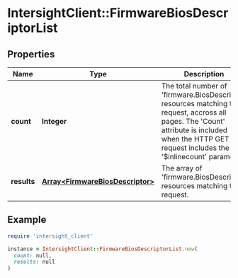 # IntersightClient::FirmwareBiosDescriptorList

## Properties

| Name | Type | Description | Notes |
| ---- | ---- | ----------- | ----- |
| **count** | **Integer** | The total number of &#39;firmware.BiosDescriptor&#39; resources matching the request, accross all pages. The &#39;Count&#39; attribute is included when the HTTP GET request includes the &#39;$inlinecount&#39; parameter. | [optional] |
| **results** | [**Array&lt;FirmwareBiosDescriptor&gt;**](FirmwareBiosDescriptor.md) | The array of &#39;firmware.BiosDescriptor&#39; resources matching the request. | [optional] |

## Example

```ruby
require 'intersight_client'

instance = IntersightClient::FirmwareBiosDescriptorList.new(
  count: null,
  results: null
)
```

